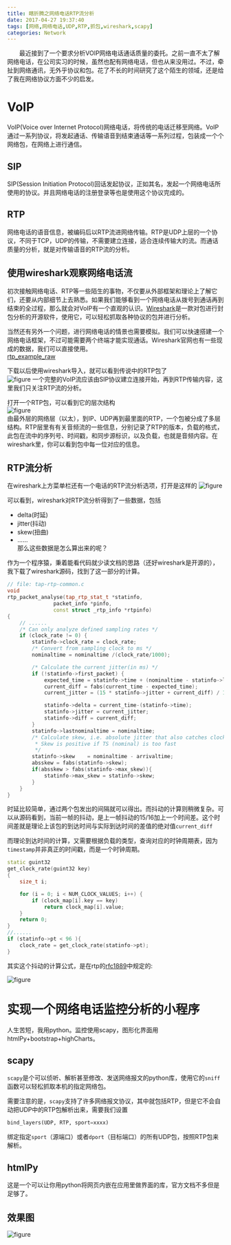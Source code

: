 ```yaml
---
title: 瞎折腾之网络电话RTP流分析
date: 2017-04-27 19:37:40
tags: [网络,网络电话,UDP,RTP,抓包,wireshark,scapy]
categories: Network
---
```


&#8195;&#8195;最近接到了一个要求分析VOIP网络电话通话质量的委托。之前一直不太了解网络电话，在公司实习的时候，虽然也配有网络电话，但也从来没用过。不过，牵扯到网络通讯，无外乎协议和包。花了不长的时间研究了这个陌生的领域，还是给了我在网络协议方面不少的启发。

<!-- more -->

# VoIP
VoIP(Voice over Internet Protocol)网络电话，将传统的电话迁移至网络。VoIP通过一系列协议，将发起通话、传输语音到结束通话等一系列过程，包装成一个个网络包，在网络上进行通信。

## SIP
SIP(Session Initiation Protocol)回话发起协议，正如其名，发起一个网络电话所使用的协议。并且网络电话的注册登录等也是使用这个协议完成的。

## RTP
网络电话的语音信息，被编码后以RTP流进网络传输。RTP是UDP上层的一个协议，不同于TCP，UDP的传输，不需要建立连接，适合连续传输大的流。而通话质量的分析，就是对传输语音的RTP流的分析。

## 使用wireshark观察网络电话流
初次接触网络电话、RTP等一些陌生的事物，不仅要从外部框架和理论上了解它们，还要从内部细节上去熟悉。如果我们能够看到一个网络电话从拨号到通话再到结束的全过程，那么就会对VoIP有一个直观的认识。[Wireshark](https://www.wireshark.org/)是一款对包进行封包分析的开源软件，使用它，可以轻松抓取各种协议的包并进行分析。  

当然还有另外一个问题，进行网络电话的情景也需要模拟。我们可以快速搭建一个网络电话框架，不过可能需要两个终端才能实现通话。Wireshark官网也有一些现成的数据，我们可以直接使用。  
[rtp_example_raw](https://wiki.wireshark.org/SampleCaptures?action=AttachFile&do=view&target=rtp_example.raw.gz)  

下载以后使用wireshark导入，就可以看到传说中的RTP包了  
![figure](http://ohvmg8dgt.bkt.clouddn.com/wiresharkRTP.jpg)
一个完整的VoIP流应该由SIP协议建立连接开始，再到RTP传输内容，这里我们只关注RTP流的分析。  

打开一个RTP包，可以看到它的层次结构  
![figure](http://ohvmg8dgt.bkt.clouddn.com/wiresharkRTPpkt.jpg)  
由最外层的网络层（以太），到IP、UDP再到最里面的RTP，一个包被分成了多层结构。RTP层里有有关音频流的一些信息，分别记录了RTP的版本，负载的格式，此包在流中的序列号、时间戳，和同步源标识，以及负载，也就是音频内容。在wireshark里，你可以看到包中每一位对应的信息。  

## RTP流分析
在wireshark上方菜单栏还有一个电话的RTP流分析选项，打开是这样的
![figure](http://ohvmg8dgt.bkt.clouddn.com/wiresharkRTPanalysis.jpg)  

可以看到，wireshark对RTP流分析得到了一些数据，包括
* delta(时延)
* jitter(抖动)
* skew(扭曲)  
* ......  
那么这些数据是怎么算出来的呢？  

作为一个程序猿，秉着能看代码就少读文档的思路（还好wireshark是开源的），我下载了wireshark源码，找到了这一部分的计算。  
```C++
// file: tap-rtp-common.c
void
rtp_packet_analyse(tap_rtp_stat_t *statinfo,
		       packet_info *pinfo,
		       const struct _rtp_info *rtpinfo)
{
    // ......
    /* Can only analyze defined sampling rates */
	if (clock_rate != 0) {
		statinfo->clock_rate = clock_rate;
		/* Convert from sampling clock to ms */
		nominaltime = nominaltime /(clock_rate/1000);

		/* Calculate the current jitter(in ms) */
		if (!statinfo->first_packet) {
			expected_time = statinfo->time + (nominaltime - statinfo->lastnominaltime);
			current_diff = fabs(current_time - expected_time);
			current_jitter = (15 * statinfo->jitter + current_diff) / 16;

			statinfo->delta = current_time-(statinfo->time);
			statinfo->jitter = current_jitter;
			statinfo->diff = current_diff;
		}
		statinfo->lastnominaltime = nominaltime;
		/* Calculate skew, i.e. absolute jitter that also catches clock drift
		 * Skew is positive if TS (nominal) is too fast
		 */
		statinfo->skew    = nominaltime - arrivaltime;
		absskew = fabs(statinfo->skew);
		if(absskew > fabs(statinfo->max_skew)){
			statinfo->max_skew = statinfo->skew;
		}
    }
}

```
时延比较简单，通过两个包发出的间隔就可以得出。而抖动的计算则稍微复杂。可以从源码看到，当前一帧的抖动，是上一帧抖动的15/16加上一个时间差。这个时间差就是理论上该包的到达时间与实际到达时间的差值的绝对值`current_diff`  

而理论到达时间的计算，又需要根据负载的类型，查询对应的时钟周期表，因为`timestamp`并非真正的时间戳，而是一个时钟周期。  
```C++
static guint32
get_clock_rate(guint32 key)
{
	size_t i;

	for (i = 0; i < NUM_CLOCK_VALUES; i++) {
		if (clock_map[i].key == key)
			return clock_map[i].value;
	}
	return 0;
}
//......
if (statinfo->pt < 96 ){
	clock_rate = get_clock_rate(statinfo->pt);
}
```
其实这个抖动的计算公式，是在rtp的[rfc1889](http://www.ietf.org/rfc/rfc1889.txt)中规定的:  

![figure](http://ohvmg8dgt.bkt.clouddn.com/rfc1889.jpg)  

# 实现一个网络电话监控分析的小程序
人生苦短，我用python。监控使用scapy，图形化界面用htmlPy+bootstrap+highCharts。  

## scapy
`scapy`是个可以侦听、解析甚至修改、发送网络报文的python库，使用它的`sniff`函数可以轻松抓取本机的指定网络包。  

需要注意的是，`scapy`支持了许多网络报文协议，其中就包括RTP，但是它不会自动把UDP中的RTP包解析出来，需要我们设置  

```python
bind_layers(UDP, RTP, sport=xxxx)
```

绑定指定`sport`（源端口）或者`dport`（目标端口）的所有UDP包，按照RTP包来解析。

## htmlPy
这是一个可以让你用python将网页内嵌在应用里做界面的库，官方文档不多但是足够了。

## 效果图
![figure](http://ohvmg8dgt.bkt.clouddn.com/7OPU8G~KOB%5BS$MLCSL~_~JG.png)
